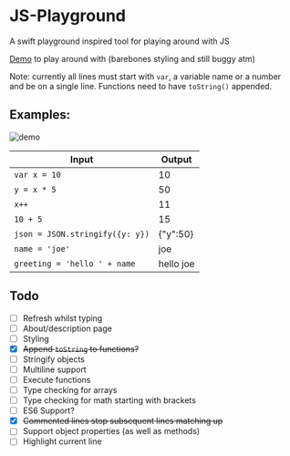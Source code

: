 # JS-Playground
A swift playground inspired tool for playing around with JS

[Demo](http://rossmackay.co/JS-Playground/) to play around with (barebones styling and still buggy atm)

Note: currently all lines must start with `var`, a variable name or a number and be on a single line. Functions need to have `toString()` appended.

## Examples:
![demo](https://cloud.githubusercontent.com/assets/2717635/7338316/4085acac-ec40-11e4-90f3-258d71db0feb.gif)

Input                            | Output
-------------------------------- | -------------
`var x = 10`                     | 10
`y = x * 5`                      | 50
`x++`                            | 11
`10 + 5`                         | 15
`json = JSON.stringify({y: y})`  | {"y":50}
`name = 'joe'`                   | joe
`greeting = 'hello ' + name`     | hello joe

## Todo
- [ ] Refresh whilst typing
- [ ] About/description page
- [ ] Styling
- [x] ~~Append `toString` to functions?~~
- [ ] Stringify objects
- [ ] Multiline support
- [ ] Execute functions
- [ ] Type checking for arrays
- [ ] Type checking for math starting with brackets
- [ ] ES6 Support?
- [x] ~~Commented lines stop subsequent lines matching up~~
- [ ] Support object properties (as well as methods)
- [ ] Highlight current line
